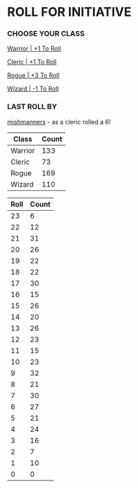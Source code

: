 # ROLL FOR INITIATIVE
### CHOOSE YOUR CLASS

[Warrior | +1 To Roll](https://github.com/benjaminsampica/benjaminsampica/issues/new?title=roll%7Cwarrior&body=Just+click+%27Submit+new+issue%27.)

[Cleric | +1 To Roll](https://github.com/benjaminsampica/benjaminsampica/issues/new?title=roll%7Ccleric&body=Just+click+%27Submit+new+issue%27.)

[Rogue | +3 To Roll](https://github.com/benjaminsampica/benjaminsampica/issues/new?title=roll%7Crogue&body=Just+click+%27Submit+new+issue%27.)

[Wizard | -1 To Roll](https://github.com/benjaminsampica/benjaminsampica/issues/new?title=roll%7Cwizard&body=Just+click+%27Submit+new+issue%27.)
### LAST ROLL BY
[mishmanners](https://www.github.com/mishmanners) - as a cleric rolled a 6!

|Class|Count|
|-|-|
|Warrior|133|
|Cleric|73|
|Rogue|169|
|Wizard|110|

|Roll|Count|
|-|-|
|23|6
|22|12
|21|31
|20|26
|19|22
|18|22
|17|30
|16|15
|15|26
|14|20
|13|26
|12|23
|11|15
|10|23
|9|32
|8|21
|7|30
|6|27
|5|21
|4|24
|3|16
|2|7
|1|10
|0|0
